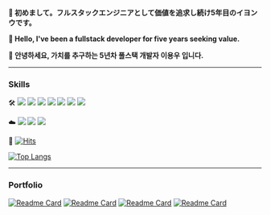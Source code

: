**🐢 初めまして。フルスタックエンジニアとして価値を追求し続け5年目のイヨンウです。**


**🦖 Hello, I've been a fullstack developer for five years seeking value.**


**🥒 안녕하세요, 가치를 추구하는 5년차 풀스택 개발자 이용우 입니다.**


---

### **Skills**


🛠️
<img src="https://img.shields.io/badge/Next.js-000000?style=flat-square&logo=Next.js&logoColor=white"/>
<img src="https://img.shields.io/badge/React-61DAFB?style=flat-square&logo=React&logoColor=white"/>
<img src="https://img.shields.io/badge/Node.js-339933?style=flat-square&logo=Node.js&logoColor=white"/>
<img src="https://img.shields.io/badge/Express-000000?style=flat-square&logo=Express&logoColor=white"/>
<img src="https://img.shields.io/badge/TypeScript-3178C6?style=flat-square&logo=TypeScript&logoColor=white"/>
<img src="https://img.shields.io/badge/JavaScript-F7DF1E?style=flat-square&logo=JavaScript&logoColor=black"/>
<img src="https://img.shields.io/badge/Java-007396?style=flat-square&logo=Java&logoColor=white"/>

☁️
<img src="https://img.shields.io/badge/AWS-232F3E?style=flat-square&logo=Amazon-AWS&logoColor=white"/>
<img src="https://img.shields.io/badge/Vercel-000000?style=flat-square&logo=Vercel&logoColor=white"/>
<img src="https://img.shields.io/badge/Cloudflare-F38020?style=flat-square&logo=Cloudflare&logoColor=white"/>

🚀
[![Hits](https://hits.seeyoufarm.com/api/count/incr/badge.svg?url=https%3A%2F%2Fgithub.com%2FLeeYongwoo-kor%2Fhit-counter&count_bg=%23C33BDD&title_bg=%236F0084&icon=glitch.svg&icon_color=%23E7E7E7&title=hits&edge_flat=false)](https://hits.seeyoufarm.com)


[![Top Langs](https://github-readme-stats.vercel.app/api/top-langs/?username=LeeYongwoo-kor&layout=donut-vertical)](https://github.com/LeeYongwoo-kor/oi-pos)

---

### Portfolio
[![Readme Card](https://github-readme-stats.vercel.app/api/pin/?username=LeeYongwoo-kor&repo=oi-pos&theme=react)](https://github.com/LeeYongwoo-kor/oi-pos)
[![Readme Card](https://github-readme-stats.vercel.app/api/pin/?username=LeeYongwoo-kor&repo=noriyan-project&theme=maroongold)](https://github.com/LeeYongwoo-kor/noriyan-project)
[![Readme Card](https://github-readme-stats.vercel.app/api/pin/?username=LeeYongwoo-kor&repo=codingTest&theme=shadow_red)](https://github.com/LeeYongwoo-kor/codingTest)
[![Readme Card](https://github-readme-stats.vercel.app/api/pin/?username=LeeYongwoo-kor&repo=programmersForFront&theme=shadow_green)](https://github.com/LeeYongwoo-kor/programmersForFront)
